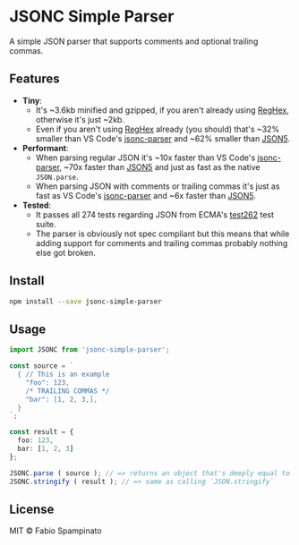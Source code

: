 # JSONC Simple Parser

A simple JSON parser that supports comments and optional trailing commas.

## Features

- **Tiny**:
  - It's ~3.6kb minified and gzipped, if you aren't already using [RegHex](https://github.com/kitten/reghex), otherwise it's just ~2kb.
  - Even if you aren't using [RegHex](https://github.com/kitten/reghex) already (you should) that's ~32% smaller than VS Code's [jsonc-parser](https://www.npmjs.com/package/jsonc-parser) and ~62% smaller than [JSON5](https://www.npmjs.com/package/json5).
- **Performant**:
  - When parsing regular JSON it's ~10x faster than VS Code's [jsonc-parser](https://www.npmjs.com/package/jsonc-parser), ~70x faster than [JSON5](https://www.npmjs.com/package/json5) and just as fast as the native `JSON.parse`.
  - When parsing JSON with comments or trailing commas it's just as fast as VS Code's [jsonc-parser](https://www.npmjs.com/package/jsonc-parser) and ~6x faster than [JSON5](https://www.npmjs.com/package/json5).
- **Tested**:
  - It passes all 274 tests regarding JSON from ECMA's [test262](https://github.com/tc39/test262) test suite.
  - The parser is obviously not spec compliant but this means that while adding support for comments and trailing commas probably nothing else got broken.

## Install

```sh
npm install --save jsonc-simple-parser
```

## Usage

```ts
import JSONC from 'jsonc-simple-parser';

const source = `
  { // This is an example
    "foo": 123,
    /* TRAILING COMMAS */
    "bar": [1, 2, 3,],
  }
`;

const result = {
  foo: 123,
  bar: [1, 2, 3]
};

JSONC.parse ( source ); // => returns an object that's deeply equal to `result`
JSONC.stringify ( result ); // => same as calling `JSON.stringify`
```

## License

MIT © Fabio Spampinato
